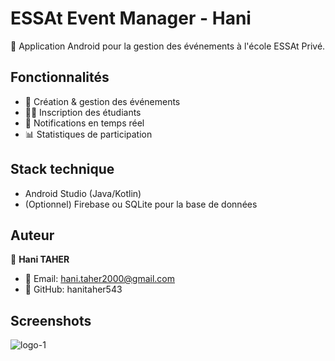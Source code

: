 # ESSAt Event Manager - Hani

📱 Application Android pour la gestion des événements à l'école ESSAt Privé.

## Fonctionnalités
- 📅 Création & gestion des événements
- 🧑‍🎓 Inscription des étudiants
- 🔔 Notifications en temps réel
- 📊 Statistiques de participation

## Stack technique
- Android Studio (Java/Kotlin)
- (Optionnel) Firebase ou SQLite pour la base de données

## Auteur

👤 **Hani TAHER**

- 📧 Email: hani.taher2000@gmail.com
- 🐙 GitHub: hanitaher543

## Screenshots
![logo-1](https://github.com/user-attachments/assets/1498edbb-e290-44db-a10f-3f8804612623)


